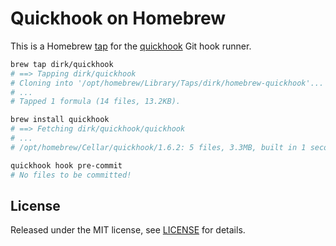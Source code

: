 # Quickhook on Homebrew

This is a Homebrew [tap][] for the [quickhook][] Git hook runner.

[quickhook]: https://github.com/dirk/quickhook
[tap]: https://github.com/Homebrew/brew/blob/master/share/doc/homebrew/brew-tap.md

```sh
brew tap dirk/quickhook
# ==> Tapping dirk/quickhook
# Cloning into '/opt/homebrew/Library/Taps/dirk/homebrew-quickhook'...
# ...
# Tapped 1 formula (14 files, 13.2KB).

brew install quickhook
# ==> Fetching dirk/quickhook/quickhook
# ...
# /opt/homebrew/Cellar/quickhook/1.6.2: 5 files, 3.3MB, built in 1 second

quickhook hook pre-commit
# No files to be committed!
```

## License

Released under the MIT license, see [LICENSE](LICENSE) for details.
